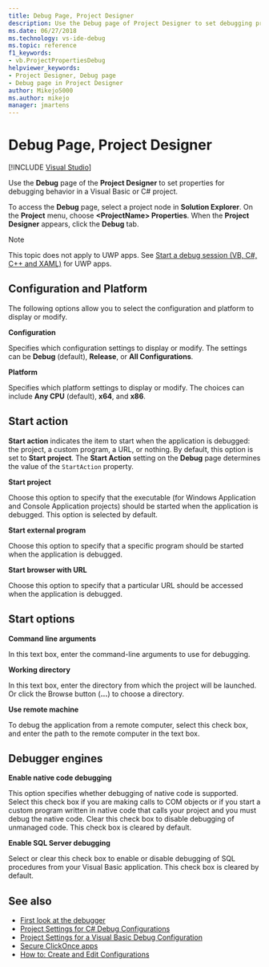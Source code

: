 ```yaml
---
title: Debug Page, Project Designer
description: Use the Debug page of Project Designer to set debugging properties in a Visual Basic or C# project. See this article for descriptions of the settings.
ms.date: 06/27/2018
ms.technology: vs-ide-debug
ms.topic: reference
f1_keywords:
- vb.ProjectPropertiesDebug
helpviewer_keywords:
- Project Designer, Debug page
- Debug page in Project Designer
author: Mikejo5000
ms.author: mikejo
manager: jmartens
---
```

# Debug Page, Project Designer

 [!INCLUDE [Visual Studio](~/includes/applies-to-version/vs-windows-only.md)]

Use the **Debug** page of the **Project Designer** to set properties for debugging behavior in a Visual Basic or C# project.

To access the **Debug** page, select a project node in **Solution Explorer**. On the **Project** menu, choose **\<ProjectName> Properties**. When the **Project Designer** appears, click the **Debug** tab.

> [!NOTE]
> This topic does not apply to UWP apps. See [Start a debug session (VB, C#, C++ and XAML)](../../debugger/start-a-debugging-session-for-a-store-app-in-visual-studio-vb-csharp-cpp-and-xaml.md) for UWP apps.

## Configuration and Platform

The following options allow you to select the configuration and platform to display or modify.

**Configuration**

Specifies which configuration settings to display or modify. The settings can be **Debug** (default), **Release**, or **All Configurations**.

**Platform**

Specifies which platform settings to display or modify. The choices can include **Any CPU** (default), **x64**, and **x86**.

## Start action

**Start action** indicates the item to start when the application is debugged: the project, a custom program, a URL, or nothing. By default, this option is set to **Start project**. The **Start Action** setting on the **Debug** page determines the value of the `StartAction` property.

**Start project**

Choose this option to specify that the executable (for Windows Application and Console Application projects) should be started when the application is debugged. This option is selected by default.

**Start external program**

Choose this option to specify that a specific program should be started when the application is debugged.

**Start browser with URL**

Choose this option to specify that a particular URL should be accessed when the application is debugged.

## Start options

**Command line arguments**

In this text box, enter the command-line arguments to use for debugging.

**Working directory**

In this text box, enter the directory from which the project will be launched. Or click the Browse button (**...**) to choose a directory.

**Use remote machine**

To debug the application from a remote computer, select this check box, and enter the path to the remote computer in the text box.

## Debugger engines

**Enable native code debugging**

This option specifies whether debugging of native code is supported. Select this check box if you are making calls to COM objects or if you start a custom program written in native code that calls your project and you must debug the native code. Clear this check box to disable debugging of unmanaged code. This check box is cleared by default.

**Enable SQL Server debugging**

Select or clear this check box to enable or disable debugging of SQL procedures from your Visual Basic application. This check box is cleared by default.

## See also

- [First look at the debugger](../../debugger/debugger-feature-tour.md)
- [Project Settings for  C# Debug Configurations](../../debugger/project-settings-for-csharp-debug-configurations.md)
- [Project Settings for a Visual Basic Debug Configuration](../../debugger/project-settings-for-a-visual-basic-debug-configuration.md)
- [Secure ClickOnce apps](../../deployment/securing-clickonce-applications.md)
- [How to: Create and Edit Configurations](../../ide/how-to-create-and-edit-configurations.md)
